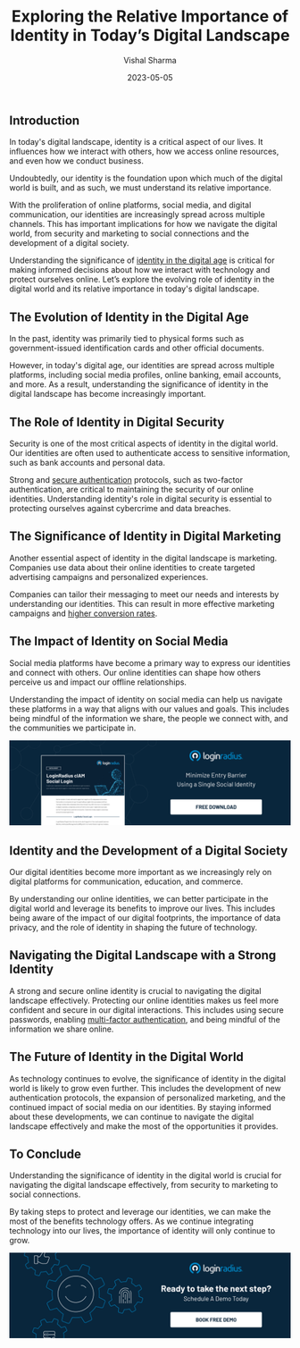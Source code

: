 ﻿---
title: "Exploring the Relative Importance of Identity in Today’s Digital Landscape"
date: "2023-05-05"
coverImage: "importance-of-customer-identity.jpg"
tags: ["digital identity","authentication","identity management","cx"]
author: "Vishal Sharma"
description: "With the rapid growth of online platforms and digital communication, our identities are more important than ever. Let’s examine how our identities have evolved in the digital age and explore their relative role in shaping our online experiences."
metadescription: "Today, our identities are spread across multiple platforms, and understanding their relative significance is crucial for navigating the digital landscape. Read more."
metatitle: "Exploring the Relative Importance of Customer Identity"
---
## Introduction

In today's digital landscape, identity is a critical aspect of our lives. It influences how we interact with others, how we access online resources, and even how we conduct business. 

Undoubtedly, our identity is the foundation upon which much of the digital world is built, and as such, we must understand its relative importance.

With the proliferation of online platforms, social media, and digital communication, our identities are increasingly spread across multiple channels. This has important implications for how we navigate the digital world, from security and marketing to social connections and the development of a digital society. 

Understanding the significance of [identity in the digital age](https://www.loginradius.com/blog/identity/digital-identity-management/) is critical for making informed decisions about how we interact with technology and protect ourselves online. Let’s explore the evolving role of identity in the digital world and its relative importance in today's digital landscape.

## The Evolution of Identity in the Digital Age

In the past, identity was primarily tied to physical forms such as government-issued identification cards and other official documents.

However, in today's digital age, our identities are spread across multiple platforms, including social media profiles, online banking, email accounts, and more. As a result, understanding the significance of identity in the digital landscape has become increasingly important.

## The Role of Identity in Digital Security

Security is one of the most critical aspects of identity in the digital world. Our identities are often used to authenticate access to sensitive information, such as bank accounts and personal data. 

Strong and [secure authentication](https://www.loginradius.com/authentication/) protocols, such as two-factor authentication, are critical to maintaining the security of our online identities. Understanding identity's role in digital security is essential to protecting ourselves against cybercrime and data breaches.

## The Significance of Identity in Digital Marketing

Another essential aspect of identity in the digital landscape is marketing. Companies use data about their online identities to create targeted advertising campaigns and personalized experiences. 

Companies can tailor their messaging to meet our needs and interests by understanding our identities. This can result in more effective marketing campaigns and [higher conversion rates](https://www.loginradius.com/blog/growth/sign-up-tips-conversion-rate/).

## The Impact of Identity on Social Media

Social media platforms have become a primary way to express our identities and connect with others. Our online identities can shape how others perceive us and impact our offline relationships. 

Understanding the impact of identity on social media can help us navigate these platforms in a way that aligns with our values and goals. This includes being mindful of the information we share, the people we connect with, and the communities we participate in.

[![DS-Product-Social-Login](DS-Product-Social-Login.png)](https://www.loginradius.com/resource/loginradius-ciam-social-login/)

## Identity and the Development of a Digital Society

Our digital identities become more important as we increasingly rely on digital platforms for communication, education, and commerce. 

By understanding our online identities, we can better participate in the digital world and leverage its benefits to improve our lives. This includes being aware of the impact of our digital footprints, the importance of data privacy, and the role of identity in shaping the future of technology.

## Navigating the Digital Landscape with a Strong Identity

A strong and secure online identity is crucial to navigating the digital landscape effectively. Protecting our online identities makes us feel more confident and secure in our digital interactions. This includes using secure passwords, enabling [multi-factor authentication](https://www.loginradius.com/multi-factor-authentication/), and being mindful of the information we share online.

## The Future of Identity in the Digital World

As technology continues to evolve, the significance of identity in the digital world is likely to grow even further. This includes the development of new authentication protocols, the expansion of personalized marketing, and the continued impact of social media on our identities. By staying informed about these developments, we can continue to navigate the digital landscape effectively and make the most of the opportunities it provides.

## To Conclude

Understanding the significance of identity in the digital world is crucial for navigating the digital landscape effectively, from security to marketing to social connections. 

By taking steps to protect and leverage our identities, we can make the most of the benefits technology offers. As we continue integrating technology into our lives, the importance of identity will only continue to grow.

[![book-a-demo-Consultation](../../assets/book-a-demo-loginradius.png)](https://www.loginradius.com/contact-us?utm_source=blog&utm_medium=web&utm_campaign=the-relative-importance-of-customer-identity)